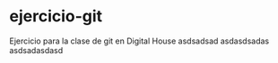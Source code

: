 # ejercicio-git
Ejercicio para la clase de git en Digital House
asdsadsad
asdasdsadas
asdsadasdasd

